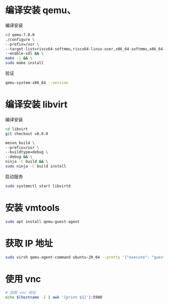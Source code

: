 # 编译安装 qemu、
编译安装
```bash
cd qemu-7.0.0
./configure \
--prefix=/usr \
--target-list=riscv64-softmmu,riscv64-linux-user,x86_64-softmmu,x86_64-linux-user \
--enable-sdl && \
make -j && \
sudo make install
```

验证
```bash
qemu-system-x86_64 --version
```

# 编译安装 libvirt
编译安装
```bash
cd libvirt
git checkout v8.0.0

meson build \
--prefix=/usr \
--buildtype=debug \
--debug && \
ninja -C build && \
sudo ninja -C build install
```

启动服务
```bash
sudo systemctl start libvirtd
```

# 安装 vmtools
```bash
sudo apt install qemu-guest-agent
```

# 获取 IP 地址
```bash
sudo virsh qemu-agent-command ubuntu-20_04 --pretty '{"execute": "guest-network-get-interfaces"}'
```


# 使用 vnc
```bash
# 获取 vnc 地址
echo $(hostname -I | awk '{print $1}'):5900
```
